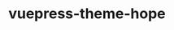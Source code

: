 ---
title: vuepress-theme-hope
cover: https://vuepress-theme-hope.github.io/logo.svg
email: zhangbowang1998@gmail.com
theme-tags:
  - light
---